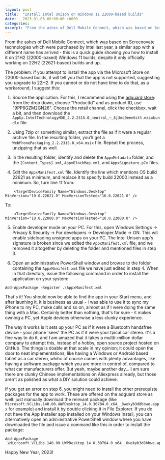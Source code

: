 ```yaml
---
layout: post
title:  "Install Intel Unison on Windows 11 22000-based builds"
date:   2023-01-03 00:00:00 +0000
categories: 
excerpt: "From the ashes of Dell Mobile Connect, which was based on Screenovate technologies which were purchased by Intel last year, a similar app with a different name has arrived - this is a quick guide showing you how to install it on 21H2 (22000-based) Windows 11 builds, despite it only officially working on 22H2 (22621-based) builds and up."
---
```


From the ashes of Dell Mobile Connect, which was based on Screenovate technologies which were purchased by Intel last year, a similar app with a different name has arrived - this is a quick guide showing you how to install it on 21H2 (22000-based) Windows 11 builds, despite it only officially working on 22H2 (22621-based) builds and up.

The problem: if you attempt to install the app via the Microsoft Store on 22000-based builds, it will tell you that the app is not supported, suggesting you upgrade to 22H2. If you cannot or do not have time to do that, as a workaround, I suggest this:

1. Source the application. For this, I recommend using the [adguard store](https://store.rg-adguard.net/): from the drop down, choose "ProductId" and as product ID, use "9PP9GZM2GN26". Choose the retail channel, click the checkbox, wait a bit, and then download the `AppUp.IntelTechnologyMDE_2.2.2315.0_neutral_~_8j3eq9eme6ctt.msixbundle` file.

2. Using 7zip or something similar, extract the file as if it were a regular archive file. In the resulting folder, you'll get a `WebPhonePackaging_2.2.2315.0_x64.msix` file. Repeat the process, unzipping that as well.

3. In the resulting folder, identify and delete the `AppxMetadata` folder, and the `[Content_Types].xml`, `AppxBlockMap.xml`, and `AppxSignature.p7x` files.

4. Edit the `AppxManifest.xml` file. Identify the line which mentions OS build 22621 as minimum, and replace it to specify build 22000 instead as a minimum. So, turn line 11 from:

```
    <TargetDeviceFamily Name="Windows.Desktop" MinVersion="10.0.22621.0" MaxVersionTested="10.0.22621.0" />
```

To:

```
    <TargetDeviceFamily Name="Windows.Desktop" MinVersion="10.0.22000.0" MaxVersionTested="10.0.22000.0" />
```

5. Enable developer mode on your PC. For this, open Windows Settings -> Privacy & Security -> For developers -> Developer Mode -> ON. This will enable sideloading unsigned apps on your PC. The Intel Unison app's signature is broken since we edited the `AppxManifest.xml` file, and we removed it altogether by deleting the folder and mentioned files in step 3.

6. Open an administrative PowerShell window and browse to the folder containing the `AppxManifest.xml` file we have just edited in step 4. When in that directory, issue the following command in order to install the application on your system:

```
Add-AppxPackage -Register .\AppxManifest.xml
```

That's it! You should now be able to find the app in your Start menu, and after launhing it, it is business as usual - I was able to use it to sync my iPhone to my PC, make calls and so on, almost as if I were doing the same thing with a Mac. Certainly better than nothing, that's for sure - it makes owning a PC, yet Apple devices otherwise a less clunky experience.

The way it works is it sets up your PC as if it were a Bluetooth handsfree device - your phone 'sees' the PC as if it were your tpical car stereo. It's a fine way to do it, and I am amazed that it takes a multti-million dollar company to attempt this, instead of a hobby, open source project hosted on GitHub. The things is doable at that scale in my opinion; it could open the door to neat implementations, like having a Windows or Android based tablet as a car stereo, whihc of course comes with plenty advantages, like having a software package which you are more in control of, compared to what car manufacturers offer. But yeah, maybe another day... I am sure there are clunky Chinese implementations on Aliexpress already, but those aren't as polished as what a DIY solution could achieve.

If you get an error on step 6, you might need to install the other prerequiste packages for the app to work. These are offered on the adguard store as well: just manually download the relevant package (like `Microsoft.VCLibs.140.00.UWPDesktop_14.0.30704.0_x64__8wekyb3d8bbwe.appx` for example) and install it by double clicking it in File Explorer. If you do not have the App Installer app installed on your Windows install, you can alternatively open an administrative PowerShell window where you have downloaded the file and issue a command like this in order to install the package:

```
Add-AppxPackage .\Microsoft.VCLibs.140.00.UWPDesktop_14.0.30704.0_x64__8wekyb3d8bbwe.appx
```

Happy New Year, 2023!